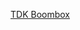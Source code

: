 ---
layout: post
wordpress_id: 888
wordpress_url: http://noesbueno.com/archives/888
date: '2010-12-03 19:00:48 -0600'
date_gmt: '2010-12-04 00:00:48 -0600'
body: |
  <p><a href="http://feeds.coolhunting.com/~r/ch/~3/YNCev_MR-5s/tdk-brings-back.php">TDK Boombox</a></p>
---